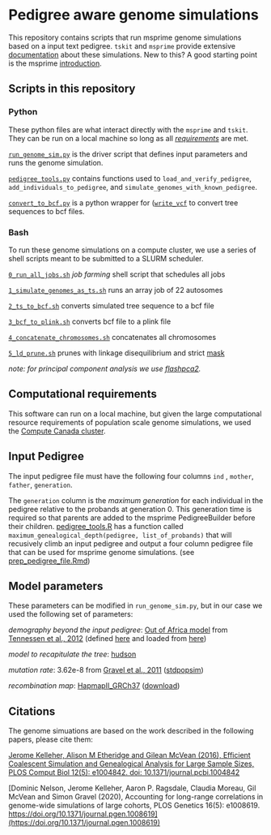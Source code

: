 # Pedigree aware genome simulations

This repository contains scripts that run msprime genome simulations based on a input text pedigree. `tskit` and `msprime` provide extensive [documentation](https://tskit.dev/msprime/docs/latest/api.html#msprime.sim_ancestry) about these simulations. New to this? A good starting point is the msprime [introduction](https://tskit.dev/msprime/docs/stable/intro.html). 

## Scripts in this repository
### Python
These python files are what interact directly with the `msprime` and `tskit`. They can be run on a local machine so long as all [*requirements*](https://github.com/sgravel/msprime_genealogy_test/blob/main/misc/pedsim_requirements.txt) are met. 

[`run_genome_sim.py`](https://github.com/sgravel/msprime_genealogy_test/blob/main/code/run_genome_sim.py) is the driver script that defines input parameters and runs the genome simulation.

[`pedigree_tools.py`](https://github.com/sgravel/msprime_genealogy_test/blob/main/code/pedigree_tools.py) contains functions used to `load_and_verify_pedigree`, `add_individuals_to_pedigree`, and `simulate_genomes_with_known_pedigree`.   

[`convert_to_bcf.py`](https://github.com/sgravel/msprime_genealogy_test/blob/main/code/convert_to_bcf.py) is a python wrapper for ([`write_vcf`](https://tskit.dev/tskit/docs/stable/python-api.html#tskit.TreeSequence.write_vcf) to convert tree sequences to bcf files.

### Bash
To run these genome simulations on a compute cluster, we use a series of shell scripts meant to be submitted to a SLURM scheduler.

[`0_run_all_jobs.sh`](https://github.com/sgravel/msprime_genealogy_test/blob/main/code/0_run_all_jobs.sh) _job farming_ shell script that schedules all jobs

[`1_simulate_genomes_as_ts.sh`](https://github.com/sgravel/msprime_genealogy_test/blob/main/code/1_simulate_genomes_as_ts.sh) runs an array job of 22 autosomes

[`2_ts_to_bcf.sh`](https://github.com/sgravel/msprime_genealogy_test/blob/main/code/2_ts_to_bcf.sh) converts simulated tree sequence to a bcf file

[`3_bcf_to_plink.sh`](https://github.com/sgravel/msprime_genealogy_test/blob/main/code/3_bcf_to_plink.sh) converts bcf file to a plink file

[`4_concatenate_chromosomes.sh`](https://github.com/sgravel/msprime_genealogy_test/blob/main/code/4_concatenate_chromosomes.sh) concatenates all chromosomes 

[`5_ld_prune.sh`](https://github.com/sgravel/msprime_genealogy_test/blob/main/code/5_ld_prune.sh) prunes with linkage disequilibrium and strict [mask](http://ftp.1000genomes.ebi.ac.uk/vol1/ftp/release/20130502/supporting/accessible_genome_masks/20140520.strict_mask.autosomes.bed)

_note: for principal component analysis we use [flashpca2](https://github.com/gabraham/flashpca)._

## Computational requirements
This software can run on a local machine, but given the large computational resource requirements of population scale genome simulations, we used the [Compute Canada cluster](https://docs.computecanada.ca/).

## Input Pedigree
The input pedigree file must have the following four columns `ind` , `mother`, `father`, `generation`. 

The `generation` column is the _maximum generation_ for each individual in the pedigree relative to the probands at generation 0. This generation time is required so that parents are added to the msprime PedigreeBuilder before their children. [pedigree_tools.R](https://github.com/sgravel/msprime_genealogy_test/blob/main/misc/pedigree_tools.R) has a function called `maximum_genealogical_depth(pedigree, list_of_probands)` that will recusively climb an input pedigree and output a four column pedigree file that can be used for msprime genome simulations. (see [prep_pedigree_file.Rmd](https://github.com/sgravel/msprime_genealogy_test/blob/main/misc/prep_pedigree_file.Rmd))


## Model parameters
These parameters can be modified in `run_genome_sim.py`, but in our case we used the following set of parameters:

_demography beyond the input pedigree_: [Out of Africa model](https://tskit.dev/msprime/docs/latest/demography.html) from [Tennessen et al., 2012](https://www.science.org/doi/10.1126/science.1219240) (defined [here](https://popsim-consortium.github.io/stdpopsim-docs/stable/catalog.html?highlight=ooa#sec_catalog_homsap_models_outofafrica_2t12) and loaded from [here](https://github.com/sgravel/msprime_genealogy_test/blob/main/misc/https://github.com/sgravel/msprime_genealogy_test/blob/main/code/Tennessen_ooa_2T12.yaml))

_model to recapitulate the tree_: [hudson](https://tskit.dev/msprime/docs/latest/ancestry.html#hudson-coalescent)

_mutation rate_: 3.62e-8 from [Gravel et al., 2011](https://www.pnas.org/content/108/29/11983) ([stdpopsim](https://github.com/popsim-consortium/stdpopsim/blob/70bc680c41c3e64cc8bc0e2d2586403ac7a39d6b/stdpopsim/catalog/HomSap/demographic_models.py#L369))

_recombination map_: [HapmapII_GRCh37](https://popsim-consortium.github.io/stdpopsim-docs/stable/index.html) ([download](https://stdpopsim.s3-us-west-2.amazonaws.com/genetic_maps/HomSap/HapmapII_GRCh37_RecombinationHotspots.tar.gz))


## Citations

The genome simuations are based on the work described in the following papers, please cite them:

[Jerome Kelleher, Alison M Etheridge and Gilean McVean (2016), Efficient Coalescent Simulation and Genealogical Analysis for Large Sample Sizes, PLOS Comput Biol 12(5): e1004842. doi: 10.1371/journal.pcbi.1004842](http://dx.doi.org/10.1371/journal.pcbi.1004842)

[Dominic Nelson, Jerome Kelleher, Aaron P. Ragsdale, Claudia Moreau, Gil McVean and Simon Gravel (2020), Accounting for long-range correlations in genome-wide simulations of large cohorts, PLOS Genetics 16(5): e1008619. https://doi.org/10.1371/journal.pgen.1008619](https://doi.org/10.1371/journal.pgen.1008619)
